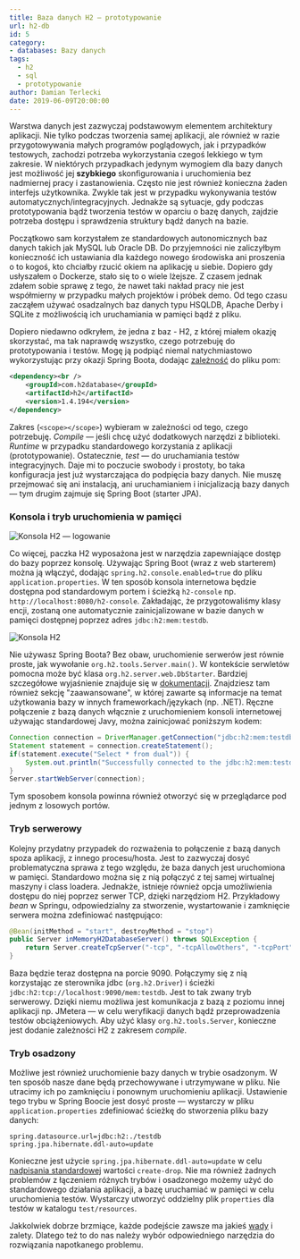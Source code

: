 ```yaml
---
title: Baza danych H2 — prototypowanie
url: h2-db
id: 5
category:
- databases: Bazy danych
tags:
  - h2
  - sql
  - prototypowanie
author: Damian Terlecki
date: 2019-06-09T20:00:00
---
```


Warstwa danych jest zazwyczaj podstawowym elementem architektury aplikacji. Nie tylko podczas tworzenia samej aplikacji, ale również w razie przygotowywania małych programów poglądowych, jak i przypadków testowych, zachodzi potrzeba wykorzystania czegoś lekkiego w tym zakresie. W niektórych przypadkach jedynym wymogiem dla bazy danych jest możliwość jej **szybkiego** skonfigurowania i uruchomienia bez nadmiernej pracy i zastanowienia. Często nie jest również konieczna żaden interfejs użytkownika. Zwykle tak jest w przypadku wykonywania testów automatycznych/integracyjnych. Jednakże są sytuacje, gdy podczas prototypowania bądź tworzenia testów w oparciu o bazę danych, zajdzie potrzeba dostępu i sprawdzenia struktury bądź danych na bazie.

Początkowo sam korzystałem ze standardowych autonomicznych baz danych takich jak MySQL lub Oracle DB. Do przyjemności nie zaliczyłbym konieczność ich ustawiania dla każdego nowego środowiska ani proszenia o to kogoś, kto chciałby rzucić okiem na aplikację u siebie. Dopiero gdy usłyszałem o Dockerze, stało się to o wiele lżejsze. Z czasem jednak zdałem sobie sprawę z tego, że nawet taki nakład pracy nie jest współmierny w przypadku małych projektów i próbek demo. Od tego czasu zacząłem używać osadzalnych baz danych typu HSQLDB, Apache Derby i SQLite z możliwością ich uruchamiania w pamięci bądź z pliku.

Dopiero niedawno odkryłem, że jedna z baz - H2, z której miałem okazję skorzystać, ma tak naprawdę wszystko, czego potrzebuję do prototypowania i testów. Mogę ją podpiąć niemal natychmiastowo wykorzystując przy okazji Spring Boota, dodając [zależność](https://mvnrepository.com/artifact/com.h2database/h2) do pliku pom:

```xml
<dependency><br />
    <groupId>com.h2database</groupId>
    <artifactId>h2</artifactId>
    <version>1.4.194</version>
</dependency>
```

Zakres (`<scope></scope>`) wybieram w zależności od tego, czego potrzebuję. *Compile* — jeśli chcę użyć dodatkowych narzędzi z biblioteki. *Runtime* w przypadku standardowego korzystania z aplikacji (prototypowanie). Ostatecznie, *test* — do uruchamiania testów integracyjnych. Daje mi to poczucie swobody i prostoty, bo taka konfiguracja jest już wystarczająca do podpięcia bazy danych. Nie muszę przejmować się ani instalacją, ani uruchamianiem i inicjalizacją bazy danych — tym drugim zajmuje się Spring Boot (starter JPA).

### Konsola i tryb uruchomienia w pamięci

<img src="/img/lazy/h2-konsola-logowanie.jpg" alt="Konsola H2 — logowanie" title="Konsola H2 — logowanie" data-src="/img/hq/h2-konsola-logowanie.jpg">

Co więcej, paczka H2 wyposażona jest w narzędzia zapewniające dostęp do bazy poprzez konsolę. Używając Spring Boot (wraz z web starterem) można ją włączyć, dodając `spring.h2.console.enabled=true` do pliku `application.properties`. W ten sposób konsola internetowa będzie dostępna pod standardowym portem i ścieżką `h2-console` np. `http://localhost:8080/h2-console`. Zakładając, że przygotowaliśmy klasy encji, zostaną one automatycznie zainicjalizowane w bazie danych w pamięci dostępnej poprzez adres `jdbc:h2:mem:testdb`.

<img src="/img/lazy/h2-konsola.jpg" alt="Konsola H2" title="Konsola H2" data-src="/img/hq/h2-konsola.jpg">

Nie używasz Spring Boota? Bez obaw, uruchomienie serwerów jest równie proste, jak wywołanie `org.h2.tools.Server.main()`. W kontekście serwletów pomocna może być klasa `org.h2.server.web.DbStarter`. Bardziej szczegółowe wyjaśnienie znajduje się w [dokumentacji](http://www.h2database.com/html/tutorial.html). Znajdziesz tam również sekcję "zaawansowane", w której zawarte są informacje na temat użytkowania bazy w innych frameworkach/językach (np. .NET). Ręczne połączenie z bazą danych włącznie z uruchomieniem konsoli internetowej używając standardowej Javy, można zainicjować poniższym kodem:
```java
Connection connection = DriverManager.getConnection("jdbc:h2:mem:testdb", "sa", "");
Statement statement = connection.createStatement();
if(statement.execute("Select * from dual")) {
    System.out.println("Successfully connected to the jdbc:h2:mem:testdb");
}
Server.startWebServer(connection);
```
Tym sposobem konsola powinna również otworzyć się w przeglądarce pod jednym z losowych portów.

### Tryb serwerowy

Kolejny przydatny przypadek do rozważenia to połączenie z bazą danych spoza aplikacji, z innego procesu/hosta. Jest to zazwyczaj dosyć problematyczna sprawa z tego względu, że baza danych jest uruchomiona w pamięci. Standardowo można się z nią połączyć z tej samej wirtualnej maszyny i class loadera. Jednakże, istnieje również opcja umożliwienia dostępu do niej poprzez serwer TCP, dzięki narzędziom H2. Przykładowy *bean* w Springu, odpowiedzialny za stworzenie, wystartowanie i zamknięcie serwera można zdefiniować następująco:
```java
@Bean(initMethod = "start", destroyMethod = "stop")
public Server inMemoryH2DatabaseServer() throws SQLException {
    return Server.createTcpServer("-tcp", "-tcpAllowOthers", "-tcpPort", "9090");
}
```
Baza będzie teraz dostępna na porcie 9090. Połączymy się z nią korzystając ze sterownika jdbc (`org.h2.Driver`) i ścieżki `jdbc:h2:tcp://localhost:9090/mem:testdb`. Jest to tak zwany tryb serwerowy. Dzięki niemu możliwa jest komunikacja z bazą z poziomu innej aplikacji np. JMetera — w celu weryfikacji danych bądź przeprowadzenia testów obciążeniowych. Aby użyć klasy `org.h2.tools.Server`, konieczne jest dodanie zależności H2 z zakresem *compile*. 

### Tryb osadzony

Możliwe jest również uruchomienie bazy danych w trybie osadzonym. W ten sposób nasze dane będą przechowywane i utrzymywane w pliku. Nie utracimy ich po zamknięciu i ponownym uruchomieniu aplikacji. Ustawienie tego trybu w Spring Boocie jest dosyć proste — wystarczy w pliku `application.properties` zdefiniować ścieżkę do stworzenia pliku bazy danych:
```properties
spring.datasource.url=jdbc:h2:./testdb
spring.jpa.hibernate.ddl-auto=update
```
Konieczne jest użycie `spring.jpa.hibernate.ddl-auto=update` w celu [nadpisania standardowej](https://docs.spring.io/spring-boot/docs/current/reference/html/howto-database-initialization.html) wartości `create-drop`. Nie ma również żadnych problemów z łączeniem różnych trybów i osadzonego możemy użyć do standardowego działania aplikacji, a bazę uruchamiać w pamięci w celu uruchomienia testów. Wystarczy utworzyć oddzielny plik `properties` dla testów w katalogu `test/resources`.

Jakkolwiek dobrze brzmiące, każde podejście zawsze ma jakieś [wady](https://phauer.com/2017/dont-use-in-memory-databases-tests-h2/) i zalety. Dlatego też to do nas należy wybór odpowiedniego narzędzia do rozwiązania napotkanego problemu.